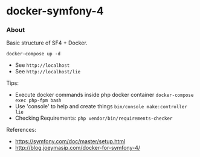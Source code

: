 # docker-symfony-4

### About

Basic structure of SF4 + Docker.

``` docker-compose up -d ```

- See ```http://localhost```
- See ```http://localhost/lie```

Tips:
- Execute docker commands inside php docker container ``` docker-compose exec php-fpm bash ```
- Use 'console' to help and create things ``` bin/console make:controller lie ```
- Checking Requirements: ```php vendor/bin/requirements-checker ```

References: 
- https://symfony.com/doc/master/setup.html
- http://blog.joeymasip.com/docker-for-symfony-4/

